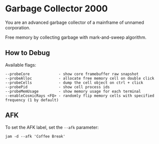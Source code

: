 # Garbage Collector 2000

You are an advanced garbage collector of a mainframe of unnamed corporation.

Free memory by collecting garbage with mark-and-sweep algorithm.


## How to Debug

Available flags:

```
--probeCore             - show core framebuffer raw snapshot
--probeAlloc            - allocate free memory cell on double click
--probeCells            - dump the cell object on ctrl + click
--probePid              - show cell process ids
--probeMemUsage         - show memory usage for each terminal
--enableCosmicRays <FQ> - randomly flip memory cells with specified frequency (1 by default)
```

## AFK

To set the AFK label, set the ```--afk``` parameter:

```
jam -d --afk 'Coffee Break'
```

